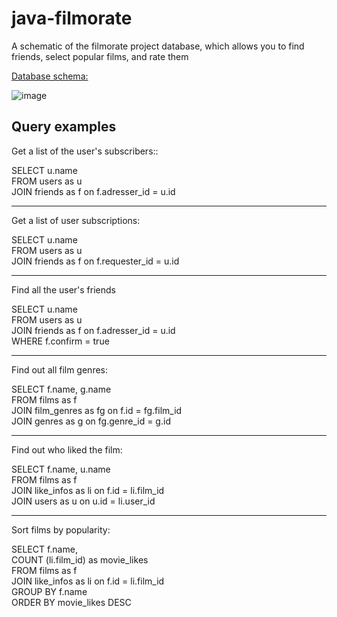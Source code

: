 # java-filmorate

A schematic of the filmorate project database, which allows you to find friends, select popular films, and rate them

[Database schema:](https://dbdiagram.io/d/643d219d6b31947051b777c2)

![image](https://user-images.githubusercontent.com/117895315/233031005-8963fb25-6620-49ac-99b8-c0f3912cfef4.png)

## Query examples

Get a list of the user's subscribers::  
  
SELECT u.name  
FROM users as u  
JOIN friends as f on f.adresser_id = u.id   
***
Get a list of user subscriptions: 
  
SELECT u.name  
FROM users as u  
JOIN friends as f on f.requester_id = u.id    
***
Find all the user's friends
  
SELECT u.name  
FROM users as u  
JOIN friends as f on f.adresser_id = u.id   
WHERE f.confirm = true  

***
Find out all film genres:
  
SELECT f.name, g.name  
FROM films as f  
JOIN film_genres as fg on f.id = fg.film_id  
JOIN genres as g on fg.genre_id = g.id  
 ***
 Find out who liked the film:  
 
SELECT f.name, u.name  
FROM films as f  
JOIN like_infos as li on f.id = li.film_id  
JOIN users as u on u.id = li.user_id  
***
Sort films by popularity:  
  
SELECT f.name,  
COUNT (li.film_id) as movie_likes  
FROM films as f  
JOIN like_infos as li on f.id = li.film_id  
GROUP BY f.name  
ORDER BY movie_likes DESC  
